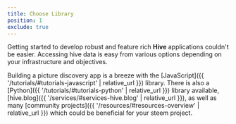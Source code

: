 ```yaml
---
title: Choose Library
position: 1
exclude: true
---
```


Getting started to develop robust and feature rich **Hive** applications couldn't be easier. Accessing hive data is easy from various options depending on your infrastructure and objectives.

Building a picture discovery app is a breeze with the [JavaScript]({{ '/tutorials/#tutorials-javascript' | relative_url }}) library. There is also a [Python]({{ '/tutorials/#tutorials-python' | relative_url }}) library available, [hive.blog]({{ '/services/#services-hive.blog' | relative_url }}), as well as many [community projects]({{ '/resources/#resources-overview' | relative_url }}) which could be beneficial for your steem project.

